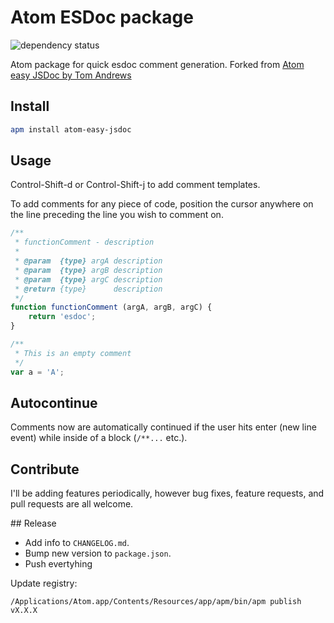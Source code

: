 # Atom ESDoc package

![dependency status](https://david-dm.org/iocast/atom-esdoc.svg)

Atom package for quick esdoc comment generation.
Forked from [Atom easy JSDoc by Tom Andrews](https://github.com/tgandrews/atom-easy-jsdoc)

## Install

```bash
apm install atom-easy-jsdoc
```

## Usage

Control-Shift-d or Control-Shift-j to add comment templates.

To add comments for any piece of code, position the cursor anywhere on the line preceding the line you wish to comment on.
```javascript
/**
 * functionComment - description
 *  
 * @param  {type} argA description
 * @param  {type} argB description
 * @param  {type} argC description
 * @return {type}      description
 */
function functionComment (argA, argB, argC) {
    return 'esdoc';
}
```

```javascript
/**
 * This is an empty comment
 */
var a = 'A';
```

## Autocontinue

Comments now are automatically continued if the user hits enter (new line event) while inside of a block (`/**...` etc.).

## Contribute
I'll be adding features periodically, however bug fixes, feature requests, and pull requests are all welcome.


## Release

* Add info to `CHANGELOG.md`.
* Bump new version to `package.json`.
* Push evertyhing

Update registry:

```
/Applications/Atom.app/Contents/Resources/app/apm/bin/apm publish vX.X.X
```
